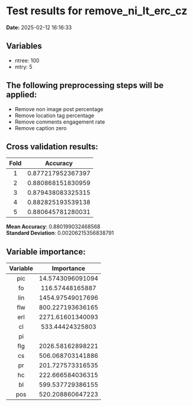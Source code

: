 # Test results for remove_ni_lt_erc_cz
**Date:**  2025-02-12 16:16:33 

## Variables 
 - ntree:  100 
 - mtry:  5 


 ## The following preprocessing steps will be applied: 
  - Remove non image post percentage 
 - Remove location tag percentage 
 - Remove comments engagement rate 
 - Remove caption zero 


 ## Cross validation results:
 | Fold | Accuracy |
 |:--:|:--:|
 |  1  |  0.877217952367397  |
 |  2  |  0.880868151830959  |
 |  3  |  0.879438083325315  |
 |  4  |  0.882825193539138  |
 |  5  |  0.880645781280031  |
  
 **Mean Accuracy**:  0.880199032468568  
 **Standard Deviation**:  0.00206215356838791  


 ## Variable importance:
 | Variable | Importance |
 |:--:|:--:|
 |  pic  |  14.5743096091094  |
 |  fo  |  116.57448165887  |
 |  lin  |  1454.97549017696  |
 |  flw  |  800.227193636165  |
 |  erl  |  2271.61601340093  |
 |  cl  |  533.44424325803  |
 |  pi  |    |
 |  flg  |  2026.58162898221  |
 |  cs  |  506.068703141886  |
 |  pr  |  201.727573316535  |
 |  hc  |  222.666584036315  |
 |  bl  |  599.537729386155  |
 |  pos  |  520.208860647223  |

